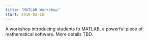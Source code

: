```yaml
---
title: "MATLAB Workshop"
start: 2018-02-16
---
```

A workshop introducing students to MATLAB, a powerful piece of mathematical
software.  More details TBD.
